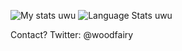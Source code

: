 ![My stats uwu](https://github-readme-stats.vercel.app/api?username=woodfairy&show_icons=true&theme=onedark)
![Language Stats uwu](https://github-readme-stats.vercel.app/api/top-langs/?username=woodfairy&layout=compact)

Contact? Twitter: @woodfairy
